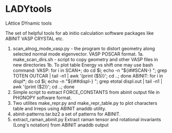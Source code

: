 # LADYtools
LAttice DYnamic tools

The set of helpful tools for ab initio calculation software packages like ABINIT VASP CRYSTAL etc.

1. scan_alnog_mode_vasp.py - the program to distort geometry along selected normal mode eigenvector. VASP POSCAR format.
1a. make_scan_dirs.sh - script to copy geometry and other VASP files in new directories
1b. To plot table Energy vs shift one may use bash command:
VASP:
for i in SCAN*; do cd $i; echo -n "${i##SCAN-} "; grep TOTEN OUTCAR | tail -n1 | awk '{print ($5)}'; cd ..; done
ABINIT:
for i in displ*; do cd $i; echo -n "${i##displ-} "; grep etotal displ.out | tail -n1 | awk '{print ($2)}'; cd ..; done
2. Simple script to extract FORCE_CONSTANTS from abinit output file in PHONOPY software format.
3. Two utilites make_repr.py and make_repr_table.py to plot characters table and Irreps using ABINIT anaddb utility.
4. abinit-patterns.tar.bz2 a set of patterns for ABINIT.
5. extract_raman_abinit.py  Extract raman tensor and rotational invariants (Long's notation) from ABINIT anaddb output